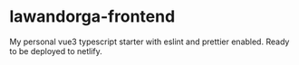 # lawandorga-frontend

My personal vue3 typescript starter with eslint and prettier enabled. Ready to be deployed to netlify. 